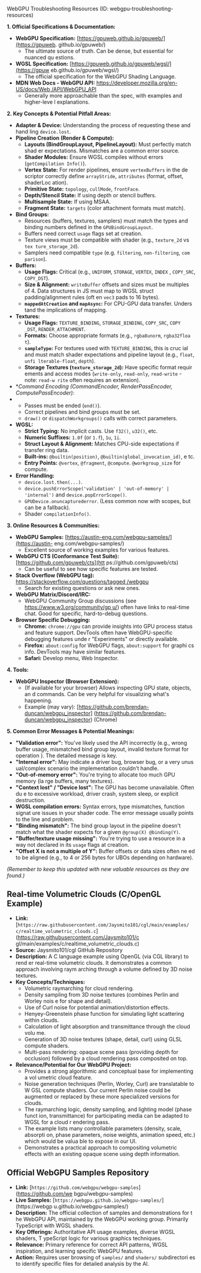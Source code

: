WebGPU Troubleshooting Resources (ID: webgpu-troubleshooting-resources)

**1. Official Specifications & Documentation:**

*   **WebGPU Specification:** [https://gpuweb.github.io/gpuweb/](https://gpuweb.
github.io/gpuweb/)
    *   The ultimate source of truth. Can be dense, but essential for nuanced qu
estions.
*   **WGSL Specification:** [https://gpuweb.github.io/gpuweb/wgsl/](https://gpuw
eb.github.io/gpuweb/wgsl/)
    *   The official specification for the WebGPU Shading Language.
*   **MDN Web Docs - WebGPU API:** [https://developer.mozilla.org/en-US/docs/Web
/API/WebGPU_API](https://developer.mozilla.org/en-US/docs/Web/API/WebGPU_API)
    *   Generally more approachable than the spec, with examples and higher-leve
l explanations.

**2. Key Concepts & Potential Pitfall Areas:**

*   **Adapter & Device:** Understanding the process of requesting these and hand
ling `device.lost`.
*   **Pipeline Creation (Render & Compute):**
    *   **Layouts (BindGroupLayout, PipelineLayout):** Must perfectly match shad
er expectations. Mismatches are a common error source.
    *   **Shader Modules:** Ensure WGSL compiles without errors (`getCompilation
Info()`).
    *   **Vertex State:** For render pipelines, ensure `vertexBuffers` in the de
scriptor correctly define `arrayStride`, `attributes` (format, offset, shaderLoc
ation).
    *   **Primitive State:** `topology`, `cullMode`, `frontFace`.
    *   **Depth/Stencil State:** If using depth or stencil buffers.
    *   **Multisample State:** If using MSAA.
    *   **Fragment State:** `targets` (color attachment formats must match).
*   **Bind Groups:**
    *   Resources (buffers, textures, samplers) must match the types and binding
 numbers defined in the `GPUBindGroupLayout`.
    *   Buffers need correct `usage` flags set at creation.
    *   Texture views must be compatible with shader (e.g., `texture_2d` vs `tex
ture_storage_2d`).
    *   Samplers need compatible `type` (e.g. `filtering`, `non-filtering`, `com
parison`).
*   **Buffers:**
    *   **Usage Flags:** Critical (e.g., `UNIFORM`, `STORAGE`, `VERTEX`, `INDEX`
, `COPY_SRC`, `COPY_DST`).
    *   **Size & Alignment:** `writeBuffer` offsets and sizes must be multiples
of 4. Data structures in JS must map to WGSL struct padding/alignment rules (oft
en `vec3` pads to 16 bytes).
    *   **`mappedAtCreation` and `mapAsync`:** For CPU-GPU data transfer. Unders
tand the implications of mapping.
*   **Textures:**
    *   **Usage Flags:** `TEXTURE_BINDING`, `STORAGE_BINDING`, `COPY_SRC`, `COPY
_DST`, `RENDER_ATTACHMENT`.
    *   **Formats:** Choose appropriate formats (e.g., `rgba8unorm`, `rgba32floa
t`).
    *   **`sampleType`:** For textures used with `TEXTURE_BINDING`, this is cruc
ial and must match shader expectations and pipeline layout (e.g., `float`, `unfi
lterable-float`, `depth`).
    *   **Storage Textures (`texture_storage_2d`):** Have specific format requir
ements and access modes (`write-only`, `read-only`, `read-write` - note: `read-w
rite` often requires an extension).
*   **Command Encoding (CommandEncoder, RenderPassEncoder, ComputePassEncoder):*
*
    *   Passes must be ended (`end()`).
    *   Correct pipelines and bind groups must be set.
    *   `draw()` or `dispatchWorkgroups()` calls with correct parameters.
*   **WGSL:**
    *   **Strict Typing:** No implicit casts. Use `f32()`, `u32()`, etc.
    *   **Numeric Suffixes:** `1.0f` (or `1.f`), `1u`, `1i`.
    *   **Struct Layout & Alignment:** Matches CPU-side expectations if transfer
ring data.
    *   **Built-ins:** `@builtin(position)`, `@builtin(global_invocation_id)`, e
tc.
    *   **Entry Points:** `@vertex`, `@fragment`, `@compute`. `@workgroup_size`
for compute.
*   **Error Handling:**
    *   `device.lost.then(...)`.
    *   `device.pushErrorScope('validation' | 'out-of-memory' | 'internal')` and
 `device.popErrorScope()`.
    *   `GPUDevice.onuncapturederror`. (Less common now with scopes, but can be
a fallback).
    *   Shader `compilationInfo()`.

**3. Online Resources & Communities:**

*   **WebGPU Samples:** [https://austin-eng.com/webgpu-samples/](https://austin-
eng.com/webgpu-samples/)
    *   Excellent source of working examples for various features.
*   **WebGPU CTS (Conformance Test Suite):** [https://github.com/gpuweb/cts](htt
ps://github.com/gpuweb/cts)
    *   Can be useful to see how specific features are tested.
*   **Stack Overflow (WebGPU tag):** [https://stackoverflow.com/questions/tagged
/webgpu](https://stackoverflow.com/questions/tagged/webgpu)
    *   Search for existing questions or ask new ones.
*   **WebGPU Matrix/Discord/IRC:**
    *   WebGPU Community Group discussions (see [https://www.w3.org/community/gp
u/](https://www.w3.org/community/gpu/)) often have links to real-time chat. Good
 for specific, hard-to-debug questions.
*   **Browser Specific Debugging:**
    *   **Chrome:** `chrome://gpu` can provide insights into GPU process status
and feature support. DevTools often have WebGPU-specific debugging features unde
r "Experiments" or directly available.
    *   **Firefox:** `about:config` for WebGPU flags, `about:support` for graphi
cs info. DevTools may have similar features.
    *   **Safari:** Develop menu, Web Inspector.

**4. Tools:**

*   **WebGPU Inspector (Browser Extension):**
    *   (If available for your browser) Allows inspecting GPU state, objects, an
d commands. Can be very helpful for visualizing what's happening.
    *   Example (may vary): [https://github.com/brendan-duncan/webgpu_inspector]
(https://github.com/brendan-duncan/webgpu_inspector) (Chrome)

**5. Common Error Messages & Potential Meanings:**

*   **"Validation error":** You've likely used the API incorrectly (e.g., wrong
buffer usage, mismatched bind group layout, invalid texture format for operation
). The detailed message is key.
*   **"Internal error":** May indicate a driver bug, browser bug, or a very unus
ual/complex scenario the implementation couldn't handle.
*   **"Out-of-memory error":** You're trying to allocate too much GPU memory (la
rge buffers, many textures).
*   **"Context lost" / "Device lost":** The GPU has become unavailable. Often du
e to excessive workload, driver crash, system sleep, or explicit destruction.
*   **WGSL compilation errors:** Syntax errors, type mismatches, function signat
ure issues in your shader code. The error message usually points to the line and
 problem.
*   **"Binding mismatch":** The bind group layout in the pipeline doesn't match
what the shader expects for a given `@group(X) @binding(Y)`.
*   **"Buffer/texture usage missing":** You're trying to use a resource in a way
 not declared in its `usage` flags at creation.
*   **"Offset X is not a multiple of Y":** Buffer offsets or data sizes often ne
ed to be aligned (e.g., to 4 or 256 bytes for UBOs depending on hardware).

*(Remember to keep this updated with new valuable resources as they are found.)*


## Real-time Volumetric Clouds (C/OpenGL Example)

*   **Link:** [`https://raw.githubusercontent.com/Jaysmito101/cgl/main/examples/
c/realtime_volumetric_clouds.c`](https://raw.githubusercontent.com/Jaysmito101/c
gl/main/examples/c/realtime_volumetric_clouds.c)
*   **Source:** Jaysmito101/cgl GitHub Repository
*   **Description:** A C language example using OpenGL (via CGL library) to rend
er real-time volumetric clouds. It demonstrates a common approach involving raym
arching through a volume defined by 3D noise textures.
*   **Key Concepts/Techniques:**
    *   Volumetric raymarching for cloud rendering.
    *   Density sampling from 3D noise textures (combines Perlin and Worley nois
e for shape and detail).
    *   Use of Curl noise for potential animation/distortion effects.
    *   Henyey-Greenstein phase function for simulating light scattering within
clouds.
    *   Calculation of light absorption and transmittance through the cloud volu
me.
    *   Generation of 3D noise textures (shape, detail, curl) using GLSL compute
 shaders.
    *   Multi-pass rendering: opaque scene pass (providing depth for occlusion)
followed by a cloud rendering pass composited on top.
*   **Relevance/Potential for Our WebGPU Project:**
    *   Provides a strong algorithmic and conceptual base for implementing a vol
umetric cloud feature.
    *   Noise generation techniques (Perlin, Worley, Curl) are translatable to W
GSL compute shaders. Our current Perlin noise could be augmented or replaced by
these more specialized versions for clouds.
    *   The raymarching logic, density sampling, and lighting model (phase funct
ion, transmittance) for participating media can be adapted to WGSL for a cloud r
endering pass.
    *   The example lists many controllable parameters (density, scale, absorpti
on, phase parameters, noise weights, animation speed, etc.) which would be valua
ble to expose in our UI.
    *   Demonstrates a practical approach to compositing volumetric effects with
 an existing opaque scene using depth information.


## Official WebGPU Samples Repository

*   **Link:** [`https://github.com/webgpu/webgpu-samples`](https://github.com/we
bgpu/webgpu-samples)
*   **Live Samples:** [`https://webgpu.github.io/webgpu-samples/`](https://webgp
u.github.io/webgpu-samples/)
*   **Description:** The official collection of samples and demonstrations for t
he WebGPU API, maintained by the WebGPU working group. Primarily TypeScript with
 WGSL shaders.
*   **Key Offerings:** Authoritative API usage examples, diverse WGSL shaders, T
ypeScript logic for various graphics techniques.
*   **Relevance:** Primary reference for correct API patterns, WGSL inspiration,
 and learning specific WebGPU features.
*   **Action:** Requires user browsing of `samples/` and `shaders/` subdirectori
es to identify specific files for detailed analysis by the AI.
